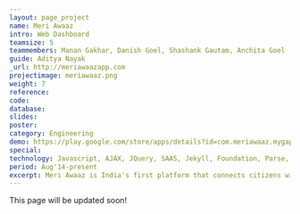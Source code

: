 ```yaml
---
layout: page_project
name: Meri Awaaz
intro: Web Dashboard
teamsize: 5
teammembers: Manan Gakhar, Danish Goel, Shashank Gautam, Anchita Goel
guide: Aditya Nayak
_url: http://meriawaazapp.com
projectimage: meriawaaz.png
weight: 7
reference: 
code: 
database: 
slides: 
poster: 
category: Engineering
demo: https://play.google.com/store/apps/details?id=com.meriawaaz.mygap
special: 
technology: Javascript, AJAX, JQuery, SAAS, Jekyll, Foundation, Parse, REST
period: Aug'14-present
excerpt: Meri Awaaz is India's first platform that connects citizens with their netas and government officials for Open, Accessible and Accountable Governance. It is mobile-first real time public engagement tool that makes catching up with the work being done in your area as easy as following up your timeline. I develop and maintain the Dashboard which is being used by Candidates/Netas in Delhi to interact with citizens of their constituency and address their issues. 
---
```

This page will be updated soon!